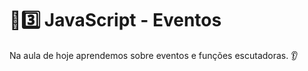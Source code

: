# :sunrise::three: JavaScript - Eventos

Na aula de hoje aprendemos sobre eventos e funções escutadoras. :ear: